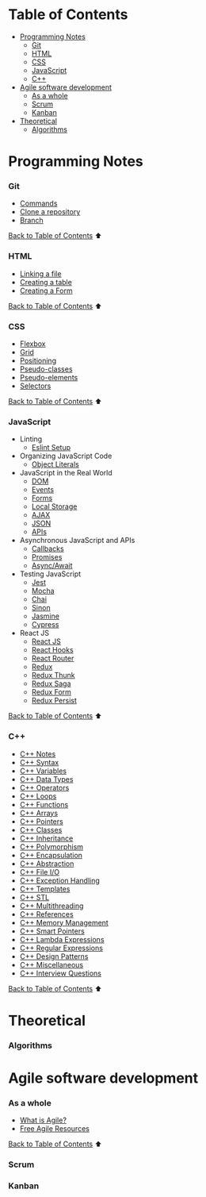 # Table of Contents

- [Programming Notes](#programming-notes)
    - [Git](#git)
    - [HTML](#html)
    - [CSS](#css)
    - [JavaScript](#javascript)
    - [C++](#c)
- [Agile software development](#agile-software-development)
    - [As a whole](#as-a-whole)
    - [Scrum](#scrum)
    - [Kanban](#kanban)
- [Theoretical](#theoretical)
    - [Algorithms](#algorithms)

# Programming Notes
### Git

- [Commands](sections/git/gitcommand.md)
- [Clone a repository](sections/git/gitclone.md)
- [Branch](sections/git/branch.md)

[Back to Table of Contents](#table-of-contents) ⬆
### HTML

- [Linking a file](sections/html/linking.md)
- [Creating a table](sections/html/table.md)
- [Creating a Form](sections/html/form.md)

[Back to Table of Contents](#table-of-contents) ⬆
### CSS

- [Flexbox](sections/css/flexbox.md)
- [Grid](sections/css/grid.md)
- [Positioning](sections/css/positioning.md)
- [Pseudo-classes](sections/css/pseudo-classes.md)
- [Pseudo-elements](sections/css/pseudo-elements.md)
- [Selectors](sections/css/selectors.md)

[Back to Table of Contents](#table-of-contents) ⬆
### JavaScript

- Linting
    - [Eslint Setup](sections/javascript/eslint.md)
- Organizing JavaScript Code
    - [Object Literals](sections/javascript/object-literals.md)
- JavaScript in the Real World
    - [DOM](sections/javascript/dom.md)
    - [Events](sections/javascript/events.md)
    - [Forms](sections/javascript/forms.md)
    - [Local Storage](sections/javascript/local-storage.md)
    - [AJAX](sections/javascript/ajax.md)
    - [JSON](sections/javascript/json.md)
    - [APIs](sections/javascript/apis.md)
- Asynchronous JavaScript and APIs
    - [Callbacks](sections/javascript/callbacks.md)
    - [Promises](sections/javascript/promises.md)
    - [Async/Await](sections/javascript/async-await.md)
- Testing JavaScript
    - [Jest](sections/javascript/jest.md)
    - [Mocha](sections/javascript/mocha.md)
    - [Chai](sections/javascript/chai.md)
    - [Sinon](sections/javascript/sinon.md)
    - [Jasmine](sections/javascript/jasmine.md)
    - [Cypress](sections/javascript/cypress.md)
- React JS
    - [React JS](sections/javascript/reactjs.md)
    - [React Hooks](sections/javascript/react-hooks.md)
    - [React Router](sections/javascript/react-router.md)
    - [Redux](sections/javascript/redux.md)
    - [Redux Thunk](sections/javascript/redux-thunk.md)
    - [Redux Saga](sections/javascript/redux-saga.md)
    - [Redux Form](sections/javascript/redux-form.md)
    - [Redux Persist](sections/javascript/redux-persist.md)


[Back to Table of Contents](#table-of-contents) ⬆
### C++

- [C++ Notes](sections/cpp/cppnotes.md)
- [C++ Syntax](sections/cpp/cppsyntax.md)
- [C++ Variables](sections/cpp/cppvariables.md)
- [C++ Data Types](sections/cpp/cppdatatypes.md)
- [C++ Operators](sections/cpp/cppoperators.md)
- [C++ Loops](sections/cpp/cpploops.md)
- [C++ Functions](sections/cpp/cppfunctions.md)
- [C++ Arrays](sections/cpp/cpparrays.md)
- [C++ Pointers](sections/cpp/cpppointers.md)
- [C++ Classes](sections/cpp/cppclasses.md)
- [C++ Inheritance](sections/cpp/cppinheritance.md)
- [C++ Polymorphism](sections/cpp/cpppolymorphism.md)
- [C++ Encapsulation](sections/cpp/cppencapsulation.md)
- [C++ Abstraction](sections/cpp/cppabstraction.md)
- [C++ File I/O](sections/cpp/cppfileio.md)
- [C++ Exception Handling](sections/cpp/cppexceptionhandling.md)
- [C++ Templates](sections/cpp/cpptemplates.md)
- [C++ STL](sections/cpp/cppstl.md)
- [C++ Multithreading](sections/cpp/cppmultithreading.md)
- [C++ References](sections/cpp/cppreferences.md)
- [C++ Memory Management](sections/cpp/cppmemorymanagement.md)
- [C++ Smart Pointers](sections/cpp/cppsmartpointers.md)
- [C++ Lambda Expressions](sections/cpp/cpplambdaexpressions.md)
- [C++ Regular Expressions](sections/cpp/cppregularexpressions.md)
- [C++ Design Patterns](sections/cpp/cppdesignpatterns.md)
- [C++ Miscellaneous](sections/cpp/cppmiscellaneous.md)
- [C++ Interview Questions](sections/cpp/cppinterviewquestions.md)

[Back to Table of Contents](#table-of-contents) ⬆

# Theoretical

### Algorithms

# Agile software development

### As a whole

- [What is Agile?](sections/agile/what-is-agile.md)
- [Free Agile Resources](sections/agile/free-agile-resources.md)

[Back to Table of Contents](#table-of-contents) ⬆
### Scrum

### Kanban

